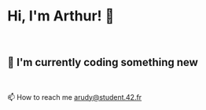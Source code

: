 # Hi, I'm Arthur! 👋
&nbsp;


## 🧠 I'm currently coding something new
&nbsp;

📫 How to reach me arudy@student.42.fr  

<!-- ![Rudyar's GitHub stats](https://github-readme-stats.vercel.app/api?username=Rudyar&show_icons=true&theme=radical) -->
